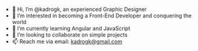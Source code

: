 - 👋 Hi, I’m @kadrogk, an experienced Graphic Designer
- 👀 I’m interested in becoming a Front-End Developer and conquering the world
- 🌱 I’m currently learning Angular and JavaScript
- 💞️ I’m looking to collaborate on simple projects
- 📫 Reach me via email: kadrogk@gmail.com

<!---
kadrogk/kadrogk is a ✨ special ✨ repository because its `README.md` (this file) appears on your GitHub profile.
You can click the Preview link to take a look at your changes.
--->
